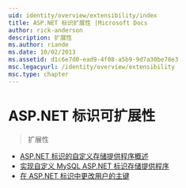 ```yaml
---
uid: identity/overview/extensibility/index
title: ASP.NET 标识扩展性 |Microsoft Docs
author: rick-anderson
description: 扩展性
ms.author: riande
ms.date: 10/02/2013
ms.assetid: d1c6e7d0-ead9-4f08-a5b9-9d7a30be78e3
msc.legacyurl: /identity/overview/extensibility
msc.type: chapter
---
```

<a name="aspnet-identity-extensibility"></a>ASP.NET 标识可扩展性
====================
> 扩展性


- [ASP.NET 标识的自定义存储提供程序概述](overview-of-custom-storage-providers-for-aspnet-identity.md)
- [实现自定义 MySQL ASP.NET 标识存储提供程序](implementing-a-custom-mysql-aspnet-identity-storage-provider.md)
- [在 ASP.NET 标识中更改用户的主键](change-primary-key-for-users-in-aspnet-identity.md)
